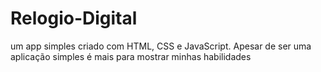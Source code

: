 # Relogio-Digital
 um app simples criado com HTML, CSS e JavaScript. Apesar de ser uma aplicação simples é mais para mostrar minhas habilidades
